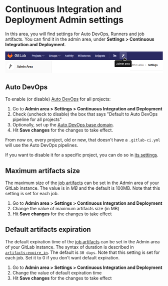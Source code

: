 # Continuous Integration and Deployment Admin settings

In this area, you will find settings for Auto DevOps, Runners and job artifacts.
You can find it in the admin area, under **Settings > Continuous Integration and Deployment**.

![Admin area settings button](../img/admin_area_settings_button.png)

## Auto DevOps

To enable (or disable) [Auto DevOps](../../../topics/autodevops/index.md)
for all projects:

1. Go to **Admin area > Settings > Continuous Integration and Deployment**
1. Check (uncheck to disable) the box that says "Default to Auto DevOps pipeline for all projects"
1. Optionally, set up the [Auto DevOps base domain](../../../topics/autodevops/index.md#auto-devops-base-domain).
1. Hit **Save changes** for the changes to take effect.

From now on, every project, old or new, that doesn't have a `.gitlab-ci.yml`
will use the Auto DevOps pipelines.

If you want to disable it for a specific project, you can do so in
[its settings](../../../topics/autodevops/index.md#enabling-auto-devops).

## Maximum artifacts size

The maximum size of the [job artifacts][art-yml] can be set in the Admin area
of your GitLab instance. The value is in *MB* and the default is 100MB. Note
that this setting is set for each job.

1. Go to **Admin area > Settings > Continuous Integration and Deployment**
1. Change the value of maximum artifacts size (in MB)
1. Hit **Save changes** for the changes to take effect

## Default artifacts expiration

The default expiration time of the [job artifacts][art-yml] can be set in
the Admin area of your GitLab instance. The syntax of duration is described
in [`artifacts:expire_in`][duration-syntax]. The default is `30 days`. Note that
this setting is set for each job. Set it to 0 if you don't want default
expiration.

1. Go to **Admin area > Settings > Continuous Integration and Deployment**
1. Change the value of default expiration time
1. Hit **Save changes** for the changes to take effect

[art-yml]: ../../../administration/job_artifacts.md
[duration-syntax]: ../../../ci/yaml/README.md#artifacts-expire_in
